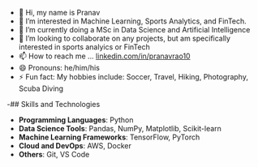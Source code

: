 - 👋 Hi, my name is Pranav 
- 👀 I’m interested in Machine Learning, Sports Analytics, and FinTech. 
- 🌱 I’m currently doing a MSc in Data Science and Artificial Intelligence 
- 💞️ I’m looking to collaborate on any projects, but am specifically interested in sports analyics or FinTech
- 📫 How to reach me ... [linkedin.com/in/pranavrao10](https://linkedin.com/in/pranavrao10)
- 😄 Pronouns: he/him/his
- ⚡ Fun fact: My hobbies include: Soccer, Travel, Hiking, Photography, Scuba Diving

-## Skills and Technologies
- **Programming Languages**: Python
- **Data Science Tools**: Pandas, NumPy, Matplotlib, Scikit-learn
- **Machine Learning Frameworks**: TensorFlow, PyTorch
- **Cloud and DevOps**: AWS, Docker
- **Others**: Git, VS Code

<!---
pranavrao10/pranavrao10 is a ✨ special ✨ repository because its `README.md` (this file) appears on your GitHub profile.
You can click the Preview link to take a look at your changes.
--->
